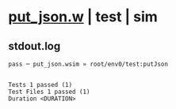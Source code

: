 # [put_json.w](../../../../../../examples/tests/sdk_tests/bucket/put_json.w) | test | sim

## stdout.log
```log
pass ─ put_json.wsim » root/env0/test:putJson
 
 
Tests 1 passed (1)
Test Files 1 passed (1)
Duration <DURATION>
```

